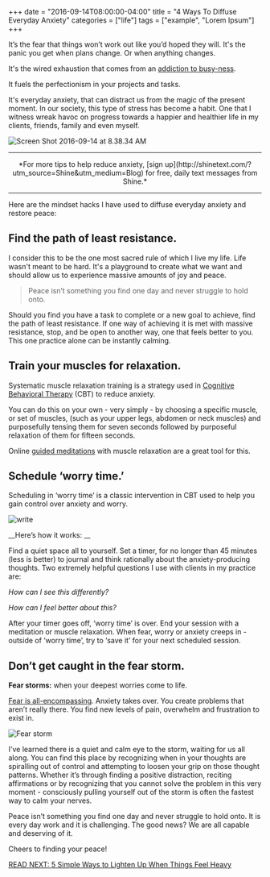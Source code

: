 +++
  date = "2016-09-14T08:00:00-04:00"
  title = "4 Ways To Diffuse Everyday Anxiety"
  categories = ["life"]
  tags = ["example", "Lorem Ipsum"]
+++



<span class="dropcap">I</span>t’s the fear that things won’t work out like you’d hoped they will. It's the panic you get when plans change. Or when anything changes. 

It's the wired exhaustion that comes from an <a href="http://advice.shinetext.com/articles/5-ways-to-sober-up-from-your-busy-ness-addiction/" target="_blank">addiction to busy-ness</a>. 

It fuels the perfectionism in your projects and tasks.

It's everyday anxiety, that can distract us from the magic of the present moment.
In our society, this type of stress has become a habit. One that I witness wreak havoc on progress towards a happier and healthier life in my clients, friends, family and even myself. 

![Screen Shot 2016-09-14 at 8.38.34 AM](//images.contentful.com/awpxl2koull4/64pKhr8c0MG8aEAEOWcekU/e71778763d965003871eb240391ed954/Screen_Shot_2016-09-14_at_8.38.34_AM.png)

---
<center> *For more tips to help reduce anxiety, [sign up](http://shinetext.com/?utm_source=Shine&utm_medium=Blog) for free, daily text messages from Shine.* </center>

---





Here are the mindset hacks I have used to diffuse everyday anxiety and restore peace:
## Find the path of least resistance.
  
I consider this to be the one most sacred rule of which I live my life. 
Life wasn't meant to be hard. It's a playground to create what we want and should allow us to experience massive amounts of joy and peace. 

> Peace isn’t something you find one day and never struggle to hold onto.

Should you find you have a task to complete or a new goal to achieve, find the path of least resistance. If one way of achieving it is met with massive resistance, stop, and be open to another way, one that feels better to you.
This one practice alone can be instantly calming.

## Train your muscles for relaxation.

Systematic muscle relaxation training is a strategy used in <a href="http://psychcentral.com/lib/in-depth-cognitive-behavioral-therapy/" target="_blank">Cognitive Behavioral Therapy</a> (CBT) to reduce anxiety. 
  
You can do this on your own  - very simply - by choosing a specific muscle, or set of muscles, (such as your upper legs, abdomen or neck muscles) and purposefully tensing them for seven seconds followed by purposeful relaxation of them for fifteen seconds. 

Online <a href="http://www.artofliving.org/us-en/online-guided-meditation" target="_blank">guided meditations</a> with muscle relaxation are a great tool for this. 

## Schedule ‘worry time.’
  
Scheduling in ‘worry time’ is a classic intervention in CBT used to help you gain control over anxiety and worry. 
  
![write](//images.contentful.com/awpxl2koull4/6JO4bhFOHSsEYQIMyeSScQ/d905a02975a5bd3caedebe26e56098fc/write.jpeg)

__Here’s how it works: __

Find a quiet space all to yourself. Set a timer, for no longer than 45 minutes (less is better) to journal and think rationally about the anxiety-producing thoughts. Two extremely helpful questions I use with clients in my practice are: 

*How can I see this differently?*  

*How can I feel better about this?*

After your timer goes off, ‘worry time’ is over. End your session with a meditation or muscle relaxation. When fear, worry or anxiety creeps in - outside of ‘worry time’, try to  ‘save it’ for your next scheduled session. 

## Don’t get caught in the fear storm.

__Fear storms:__ when your deepest worries come to life. 

<a href="http://advice.shinetext.com/articles/3-ways-to-slay-your-fears-and-why-we-worry-so-much/" target="_blank">Fear is all-encompassing</a>. Anxiety takes over. You create problems that aren’t really there. You find new levels of pain, overwhelm and frustration to exist in.

![Fear storm](//images.contentful.com/awpxl2koull4/555pNud9SU8mMoQYMw8AMO/66caef3a0145c253d261f6bd90e716a5/Screen_Shot_2016-09-14_at_8.47.41_AM.png)

I've learned there is a quiet and calm eye to the storm, waiting for us all along. You can find this place by recognizing when in your thoughts are spiralling out of control and attempting to loosen your grip on those thought patterns. Whether it’s through finding a positive distraction, reciting affirmations or by recognizing that you cannot solve the problem in this very moment - consciously pulling yourself out of the storm is often the fastest way to calm your nerves. 

Peace isn’t something you find one day and never struggle to hold onto. It is every day work and it is challenging. The good news? We are all capable and deserving of it. 

Cheers to finding your peace!

[READ NEXT: 5 Simple Ways to Lighten Up When Things Feel Heavy](http://advice.shinetext.com/articles/5-simple-ways-to-lighten-up-laughter-heavy/?utm_source=Shine&utm_medium=Blog)

<div class="pubexchange_module" id="pubexchange_below_content" data-pubexchange-module-id="2323"></div>

<script>(function(w, d, s, id) {
  w.PUBX=w.PUBX || {pub: "shine_text", discover: false, lazy: true};
  var js, pjs = d.getElementsByTagName(s)[0];
  if (d.getElementById(id)) return;
  js = d.createElement(s); js.id = id; js.async = true;
  js.src = "//main.pubexchange.com/loader.min.js";
  pjs.parentNode.insertBefore(js, pjs);
}(window, document, "script", "pubexchange-jssdk"));</script>
